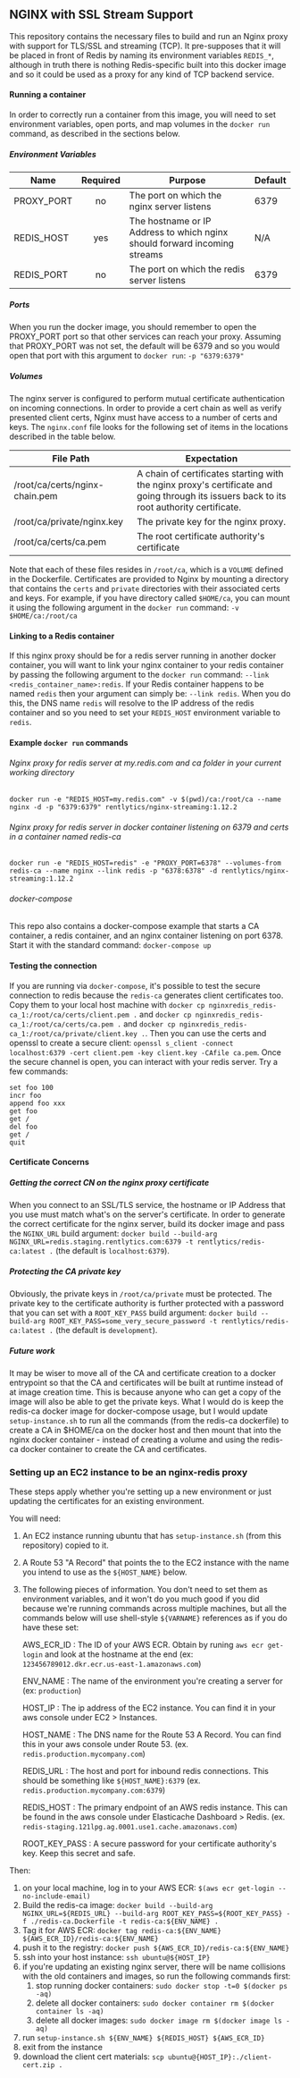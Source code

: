 NGINX with SSL Stream Support
------
This repository contains the necessary files to build and run an Nginx proxy with support
for TLS/SSL and streaming (TCP).  It pre-supposes that it will be placed in front of Redis
by naming its environment variables `REDIS_*`, although in truth there is nothing
Redis-specific built into this docker image and so it could be used as a proxy for any
kind of TCP backend service.

#### Running a container
In order to correctly run a container from this image, you will need to set environment
variables, open ports, and map volumes in the `docker run` command, as described in the
sections below.

##### Environment Variables

Name | Required | Purpose | Default
---|:---:|---|---
PROXY_PORT | no | The port on which the nginx server listens | 6379
REDIS_HOST | yes | The hostname or IP Address to which nginx should forward incoming streams | N/A
REDIS_PORT | no | The port on which the redis server listens | 6379

##### Ports
When you run the docker image, you should remember to open the PROXY_PORT port so that
other services can reach your proxy.  Assuming that PROXY_PORT was not set, the default
will be 6379 and so you would open that port with this argument to 
`docker run`: `-p "6379:6379"`

##### Volumes
The nginx server is configured to perform mutual certificate authentication on incoming
connections.  In order to provide a cert chain as well as verify presented client certs,
Nginx must have access to a number of certs and keys.  The `nginx.conf` file looks for the
following set of items in the locations described in the table below.

File Path | Expectation
---|---
/root/ca/certs/nginx-chain.pem | A chain of certificates starting with the nginx proxy's certificate and going through its issuers back to its root authority certificate.
/root/ca/private/nginx.key | The private key for the nginx proxy.
/root/ca/certs/ca.pem | The root certificate authority's certificate

Note that each of these files resides in `/root/ca`, which is a `VOLUME` defined in the
Dockerfile.  Certificates are provided to Nginx by mounting a directory that contains the
`certs` and `private` directories with their associated certs and keys.  For example, if
you have directory called `$HOME/ca`, you can mount it using the following argument in the
`docker run` command: `-v $HOME/ca:/root/ca`

#### Linking to a Redis container
If this nginx proxy should be for a redis server running in another docker container, you
will want to link your nginx container to your redis container by passing the following
argument to the `docker run` command: `--link <redis_container_name>:redis`.  If your
Redis container happens to be named `redis` then your argument can simply be: 
`--link redis`.  When you do this, the DNS name `redis` will resolve to the IP address of
the redis container and so you need to set your `REDIS_HOST` environment variable to
`redis`.

#### Example `docker run` commands

###### Nginx proxy for redis server at my.redis.com and ca folder in your current working directory
`docker run -e "REDIS_HOST=my.redis.com" -v $(pwd)/ca:/root/ca --name nginx -d -p "6379:6379" rentlytics/nginx-streaming:1.12.2`

###### Nginx proxy for redis server in docker container listening on 6379 and certs in a container named redis-ca
`docker run -e "REDIS_HOST=redis" -e "PROXY_PORT=6378" --volumes-from redis-ca --name nginx --link redis -p "6378:6378" -d rentlytics/nginx-streaming:1.12.2`

###### docker-compose
This repo also contains a docker-compose example that starts a CA container, a redis
container, and an nginx container listening on port 6378.  Start it with the standard
command: `docker-compose up`

#### Testing the connection
If you are running via `docker-compose`, it's possible to test the secure connection to redis because the `redis-ca` generates client certificates too.  Copy them to your local host machine with `docker cp nginxredis_redis-ca_1:/root/ca/certs/client.pem .` and `docker cp nginxredis_redis-ca_1:/root/ca/certs/ca.pem .` and `docker cp nginxredis_redis-ca_1:/root/ca/private/client.key .`.  Then you can use the certs and openssl to create a secure client: `openssl s_client -connect localhost:6379 -cert client.pem -key client.key -CAfile ca.pem`.  Once the secure channel is open, you can interact with your redis server.  Try a few commands:
```
set foo 100
incr foo
append foo xxx
get foo
get /
del foo
get /
quit
```

#### Certificate Concerns

##### Getting the correct CN on the nginx proxy certificate
When you connect to an SSL/TLS service, the hostname or IP Address that you use must
match what's on the server's certificate.  In order to generate the correct certificate
for the nginx server, build its docker image and pass the `NGINX_URL` build argument:
`docker build --build-arg NGINX_URL=redis.staging.rentlytics.com:6379 -t rentlytics/redis-ca:latest .`
(the default is `localhost:6379`).  

##### Protecting the CA private key
Obviously, the private keys in `/root/ca/private` must be protected.  The private key to
the certificate authority is further protected with a password that you can set with a
`ROOT_KEY_PASS` build argument: `docker build --build-arg ROOT_KEY_PASS=some_very_secure_password -t rentlytics/redis-ca:latest .`
(the default is `development`).

##### Future work
It may be wiser to move all of the CA and certificate creation to a docker entrypoint so
that the CA and certificates will be built at runtime instead of at image creation time.
This is because anyone who can get a copy of the image will also be able to get the
private keys.  What I would do is keep the redis-ca docker image for docker-compose usage,
but I would update `setup-instance.sh` to run all the commands (from the redis-ca
dockerfile) to create a CA in $HOME/ca on the docker host and then mount that into the
nginx docker container - instead of creating a volume and using the redis-ca docker
container to create the CA and certificates.

### Setting up an EC2 instance to be an nginx-redis proxy
These steps apply whether you're setting up a new environment or just updating the
certificates for an existing environment. 

You will need:
1. An EC2 instance running ubuntu that has `setup-instance.sh` (from this repository)
   copied to it.
1. A Route 53 "A Record" that points the to the EC2 instance with the name you intend to 
   use as the `${HOST_NAME}` below.
1. The following pieces of information. You don't need to set them as environment
   variables, and it won't do you much good if you did because we're running 
   commands across multiple machines, but all the commands below will use 
   shell-style `${VARNAME}` references as if you do have these set:
  
    AWS_ECR_ID
    : The ID of your AWS ECR. Obtain by runing `aws ecr get-login` and
      look at the hostname at the end 
      (ex: `123456789012.dkr.ecr.us-east-1.amazonaws.com`)

    ENV_NAME
    : The name of the environment you're creating a server for (ex: `production`) 

    HOST_IP
    : The ip address of the EC2 instance. You can find it in your aws console under
       EC2 > Instances. 
      
    HOST_NAME
    : The DNS name for the Route 53 A Record. You can find this in your aws console
      under Route 53. (ex. `redis.production.mycompany.com`)

    REDIS_URL
    : The host and port for inbound redis connections. This should be something like 
      `${HOST_NAME}:6379` (ex. `redis.production.mycompany.com:6379`)

    REDIS_HOST
    : The primary endpoint of an AWS redis instance. This can be found in the aws console
      under Elasticache Dashboard > Redis. 
      (ex. `redis-staging.121lpg.ag.0001.use1.cache.amazonaws.com`)
      
    ROOT_KEY_PASS
    : A secure password for your certificate authority's key. Keep this secret and safe.
      
Then:
1. on your local machine, log in to your AWS ECR: 
   `$(aws ecr get-login --no-include-email)`
1. Build the redis-ca image: 
   `docker build --build-arg NGINX_URL=${REDIS_URL} --build-arg ROOT_KEY_PASS=${ROOT_KEY_PASS} -f ./redis-ca.Dockerfile -t redis-ca:${ENV_NAME} .`
1. Tag it for AWS ECR: 
   `docker tag redis-ca:${ENV_NAME} ${AWS_ECR_ID}/redis-ca:${ENV_NAME}`
1. push it to the registry: 
   `docker push ${AWS_ECR_ID}/redis-ca:${ENV_NAME}`
1. ssh into your host instance: `ssh ubuntu@${HOST_IP}`
1. if you're updating an existing nginx server, there will be name collisions with the old
   containers and images, so run the following commands first:
   1. stop running docker containers: 
      `sudo docker stop -t=0 $(docker ps -aq)`
   1. delete all docker containers:
      `sudo docker container rm $(docker container ls -aq)`
   1. delete all docker images:
      `sudo docker image rm $(docker image ls -aq)`
1. run `setup-instance.sh ${ENV_NAME} ${REDIS_HOST} ${AWS_ECR_ID}`
1. exit from the instance
1. download the client cert materials: `scp ubuntu@{HOST_IP}:./client-cert.zip .`



